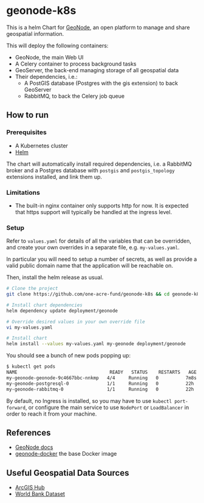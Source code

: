 # geonode-k8s

This is a helm Chart for [GeoNode](https://geonode.org/), an open platform to manage and share geospatial information.

This will deploy the following containers:

* GeoNode, the main Web UI
* A Celery container to process background tasks
* GeoServer, the back-end managing storage of all geospatial data
* Their dependencies, i.e.:
  * A PostGIS database (Postgres with the gis extension) to back GeoServer
  * RabbitMQ, to back the Celery job queue

## How to run

### Prerequisites

* A Kubernetes cluster
* [Helm](https://helm.sh/)

The chart will automatically install required dependencies, i.e. a RabbitMQ broker and a Postgres database with `postgis` and `postgis_topology` extensions installed, and link them up.

### Limitations

* The built-in nginx container only supports http for now. It is expected that https support will typically be handled at the ingress level.

### Setup

Refer to `values.yaml` for details of all the variables that can be overridden, and create your own overrides in a separate file, e.g. `my-values.yaml`.

In particular you will need to setup a number of secrets, as well as provide a valid public domain name that the application will be reachable on.

Then, install the helm release as usual.

```sh
# Clone the project
git clone https://github.com/one-acre-fund/geonode-k8s && cd geonode-k8s

# Install chart dependencies
helm dependency update deployment/geonode

# Override desired values in your own override file
vi my-values.yaml

# Install chart
helm install --values my-values.yaml my-geonode deployment/geonode
```

You should see a bunch of new pods popping up:

```sh
$ kubectl get pods
NAME                                  READY   STATUS    RESTARTS   AGE
my-geonode-geonode-9c4667bbc-nnkmp   4/4     Running   0          7m8s
my-geonode-postgresql-0              1/1     Running   0          22h
my-geonode-rabbitmq-0                1/1     Running   0          22h
```

By default, no Ingress is installed, so you may have to use `kubectl port-forward`, or configure the main service to use `NodePort` or `LoadBalancer` in order to reach it from your machine.

## References

* [GeoNode docs](https://docs.geonode.org/en/master/index.html)
* [geonode-docker](https://github.com/GeoNode/geonode-docker) the base Docker image

## Useful Geospatial Data Sources

* [ArcGIS Hub](https://hub.arcgis.com/)
* [World Bank Dataset](https://datacatalog.worldbank.org/search/type/dataset)
